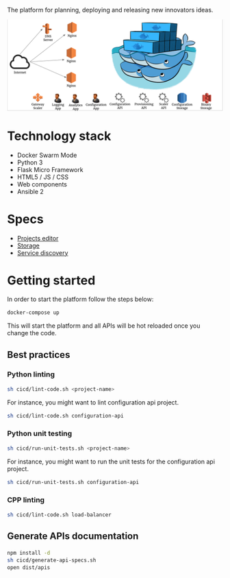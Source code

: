 The platform for planning, deploying and releasing new innovators ideas.

![Architecture overview](docs/images/architecture-overview.png)

# Technology stack

* Docker Swarm Mode
* Python 3
* Flask Micro Framework
* HTML5 / JS / CSS
* Web components
* Ansible 2

# Specs

* [Projects editor](docs/specs/projects-editor.md)
* [Storage](docs/specs/storage.md)
* [Service discovery](docs/specs/service-discovery.md)

# Getting started

In order to start the platform follow the steps below:

```bash
docker-compose up
```

This will start the platform and all APIs will be hot reloaded once you change the code.

## Best practices

### Python linting

```bash
sh cicd/lint-code.sh <project-name>
```

For instance, you might want to lint configuration api project.

```bash
sh cicd/lint-code.sh configuration-api
```

### Python unit testing

```bash
sh cicd/run-unit-tests.sh <project-name>
```

For instance, you might want to run the unit tests for the configuration api project.

```bash
sh cicd/run-unit-tests.sh configuration-api
```

### CPP linting

```bash
sh cicd/lint-code.sh load-balancer
```

## Generate APIs documentation

```bash
npm install -d
sh cicd/generate-api-specs.sh
open dist/apis
```
